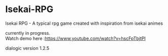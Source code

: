 # Isekai-RPG
Isekai RPG - A typical rpg game created with inspiration from isekai animes

currently in progress.  
Watch demo here :https://www.youtube.com/watch?v=hscFpTbjtPI


dialogic version 1.2.5
